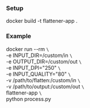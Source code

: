 

### Setup
 docker build -t flattener-app .

### Example
docker run --rm `\` <br>
  -e INPUT_DIR=/custom/in `\` <br>
  -e OUTPUT_DIR=/custom/out `\` <br>
  -e INPUT_DPI="250" `\` <br>
  -e INPUT_QUALITY="80" `\` <br>
  -v /path/to/flatten:/custom/in `\` <br>
  -v /path/to/output:/custom/out `\` <br>
  flattener-app `\` <br>
  python process.py
